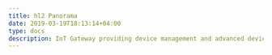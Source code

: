 ```yaml
---
title: hl2 Panorama
date: 2019-03-19T18:13:14+04:00
type: docs
description: IoT Gateway providing device management and advanced device data collection features. It is compatible with a lot of LPWAN providers like Sigfox, Orange and Objenious. You can read the docs to learn how it can be integrated in your infrastructure.
---
```

